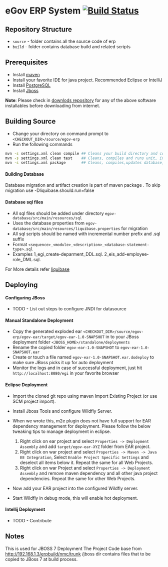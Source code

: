 # eGov ERP System [![Build Status](http://192.168.1.58:8080/job/Phoenix-Master-Build/badge/icon)](http://192.168.1.58:8080/job/Phoenix-Master-Build/)
## Repository Structure

* `source` - folder contains all the source code of erp
* `build` - folder contains database build and related scripts

## Prerequisites

* Install [maven](http://maven.apache.org/download.cgi)
* Install your favorite IDE for java project. Recommended Eclipse or IntelliJ
* Install [PostgreSQL](http://www.postgresql.org/download/)
* Install [Jboss]()

__Note__: Please check in [downlods repository](http://192.168.1.3/downloads/) for any of the above software installables before downloading from internet.

## Building Source

* Change your directory on command prompt to `<CHECKOUT_DIR>/source/egov-erp`
* Run the following commands

```bash
mvn -s settings.xml clean compile ## Cleans your build directory and compiles your java code
mvn -s settings.xml clean test    ## Cleans, compiles and runs unit, integration tests
mvn -s settings.xml package       ## Cleans, compiles,updates database, tests and generates ear artifact along with jars and wars approproiately
```
#### Building Database
Database migration and artifact creation  is part of maven package . To skip migration use -Dliquibase.should.run=false
#### Database sql files
* All sql files should be added under directory `egov-database/src/main/resources/sql`
* Uses the database properties from `egov-database/src/main/resources/liquibase.properties` for migration
* All sql scripts should be named with incremental number prefix and .sql suffix
* Format `<sequence>_<module>_<description>_<database-statement-type>.sql`
* Examples
1_egi_create-deparment_DDL.sql.
2_eis_add-employee-role_DML.sql.

For More details refer [liquibase](http://www.liquibase.org/documentation/index.html)

## Deploying

#### Configuring JBoss

* TODO - List out steps to configure JNDI for datasource

#### Manual Standalone Deployment

* Copy the generated exploded ear `<CHECKOUT_DIR>/source/egov-erp/egov-ear/target/egov-ear-1.0-SNAPSHOT` in to your JBoss deployment folder `<JBOSS_HOME>/standalone/deployments`
* Rename the copied folder `egov-ear-1.0-SNAPSHOT` to `egov-ear-1.0-SNAPSHOT.ear`
* Create or touch a file named `egov-ear-1.0-SNAPSHOT.ear.dodeploy` to make sure JBoss picks it up for auto deployment
* Monitor the logs and in case of successful deployment, just hit `http://localhost:8080/egi` in your favorite browser

#### Eclipse Deployment
* Import the cloned git repo using maven Import Existing Project (or use SCM project import).
* Install Jboss Tools and configure Wildfly Server.
* When we wrote this, m2e plugin does not have full support for EAR dependency management for deployment. Please follow the below tweaking tips to manage deployment in eclipse.

  1. Right click on ear project and select `Properties -> Deployment Assembly` and add `target/egov-ear-XYZ` folder from EAR project.
  2. Right click on war project and select `Properties -> Maven -> Java EE Integration`, Select `Enable Project Specific Settings` and deselect all items below it. Repeat the same for all Web Projects.
  3. Right click on war Project and select `Properties -> Deployment Assembly` and remove maven dependency and all other java project dependencies. Repeat the same for other Web Projects.

* Now add your EAR project into the configured Wildfly server.
* Start Wildfly in debug mode, this will enable hot deployment.

#### Intellij Deployment
* TODO - Contribute

## Notes


This is used for JBOSS 7 Deployment
The Project Code base from http://192.168.1.3/erpbuild/nmc/trunk
/jboss dir contains files that to be copied to JBoss 7 at build process.
